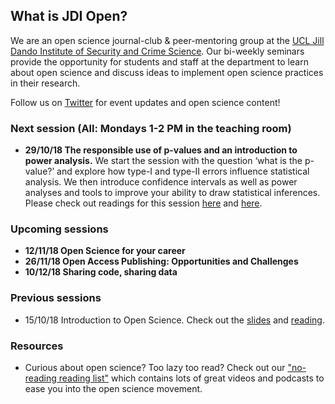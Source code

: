 ## What is JDI Open?

We are an open science journal-club & peer-mentoring group at the [UCL Jill Dando Institute of Security and Crime Science](http://www.ucl.ac.uk/jill-dando-institute). Our bi-weekly seminars provide the opportunity for students and staff at the department to learn about open science and discuss ideas to implement open science practices in their research.

Follow us on [Twitter](https://twitter.com/JDI_Open) for event updates and open science content! 

### Next session (All: Mondays 1-2 PM in the teaching room)
- **29/10/18 The responsible use of p-values and an introduction to power analysis.** We start the session with the question ‘what is the p-value?’ and explore how type-I and type-II errors influence statistical analysis. We then introduce confidence intervals as well as power analyses and tools to improve your ability to draw statistical inferences. Please check out readings for this session [here](https://link.springer.com/article/10.1007/s10654-016-0149-3) and [here](http://www.jgme.org/doi/abs/10.4300/JGME-D-12-00156.1?code=gmed-site). 

### Upcoming sessions
- **12/11/18 Open Science for your career**
- **26/11/18 Open Access Publishing: Opportunities and Challenges**
- **10/12/18 Sharing code, sharing data**

### Previous sessions
- 15/10/18 Introduction to Open Science. Check out the [slides](jdiopen.github.io/introduction_slides.pptx) and [reading](https://psyarxiv.com/ak6jr).

### Resources
- Curious about open science? Too lazy too read? Check out our ["no-reading reading list"](https://jdiopen.github.io/noreading.pdf) which contains lots of great videos and podcasts to ease you into the open science movement. 
